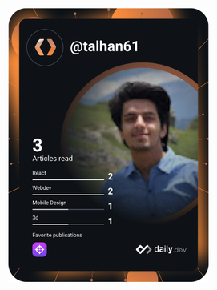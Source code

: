 <a href="https://app.daily.dev/DailyDevTips"><img src="https://github.com/talhanoman/talhanoman/blob/main/devcard.svg" width="400" alt="Talha Noman's Dev Card"/></a>
<!--
**talhanoman/talhanoman** is a ✨ _special_ ✨ repository because its `README.md` (this file) appears on your GitHub profile.

Here are some ideas to get you started:

- 🔭 I’m currently working on ...
- 🌱 I’m currently learning ...
- 👯 I’m looking to collaborate on ...
- 🤔 I’m looking for help with ...
- 💬 Ask me about ...
- 📫 How to reach me: ...
- 😄 Pronouns: ...
- ⚡ Fun fact: ...
-->
